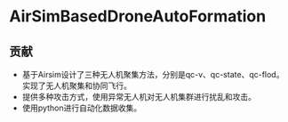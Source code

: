 # AirSimBasedDroneAutoFormation
## 贡献
- 基于Airsim设计了三种无人机聚集方法，分别是qc-v、qc-state、qc-flod。实现了无人机聚集和协同飞行。
- 提供多种攻击方式，使用异常无人机对无人机集群进行扰乱和攻击。
- 使用python进行自动化数据收集。
